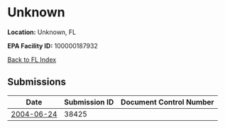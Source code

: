 # Unknown

**Location:** Unknown, FL

**EPA Facility ID:** 100000187932

[Back to FL Index](../../index.md)

## Submissions

| Date | Submission ID | Document Control Number |
|------|--------------|-------------------------|
| [2004-06-24](submissions/38425.md) | 38425 |  |
